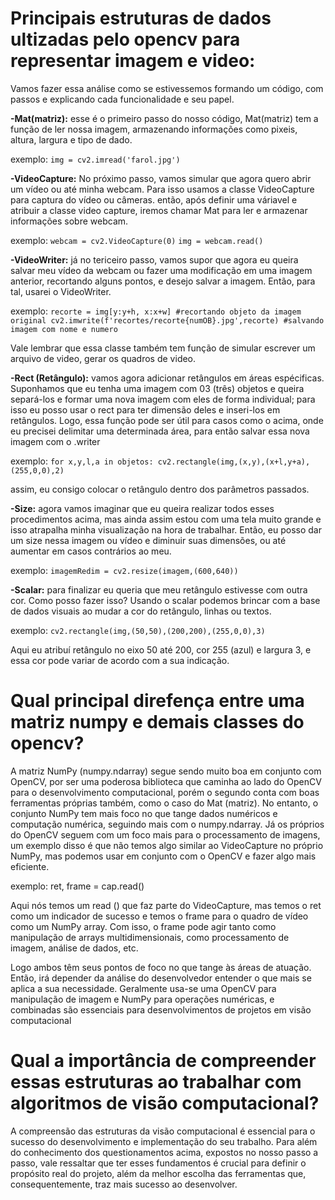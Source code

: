 # Principais estruturas de dados ultizadas pelo opencv para representar imagem e video:

Vamos fazer essa análise como se estivessemos formando um código, com passos e explicando cada funcionalidade e seu papel.


**-Mat(matriz):**
esse é o primeiro passo do nosso código, Mat(matriz) tem a função de ler nossa imagem, armazenando informações como pixeis, altura, largura e tipo de dado.

exemplo: ```img = cv2.imread('farol.jpg')```


**-VideoCapture:**
No próximo passo, vamos simular que agora quero abrir um vídeo ou até minha webcam. Para isso  usamos a classe VideoCapture para captura do vídeo ou câmeras. então, após definir uma váriavel e atribuir a classe video capture, iremos chamar Mat para ler e armazenar informações sobre webcam. 

exemplo: ```webcam = cv2.VideoCapture(0)``` 
         ```img = webcam.read()```
            

**-VideoWriter:**
já no tericeiro passo, vamos supor que agora eu queira salvar meu vídeo da webcam ou fazer uma modificação em uma imagem anterior, recortando alguns pontos, e desejo salvar a imagem. Então, para tal, usarei o VideoWriter.

exemplo: ```recorte = img[y:y+h, x:x+w] #recortando objeto da imagem original cv2.imwrite(f'recortes/recorte{numOB}.jpg',recorte) #salvando imagem com nome e numero```

Vale lembrar que essa classe também tem função de simular escrever um arquivo de video, gerar os quadros de video.

**-Rect (Retângulo):**
vamos agora adicionar retângulos em áreas espécificas. Suponhamos que eu tenha uma imagem com 03 (três) objetos e queira separá-los e formar uma nova imagem com eles de forma individual; para isso eu posso usar o rect para ter dimensão deles e inseri-los em retângulos. Logo, essa função pode ser útil para casos como o acima, onde eu precisei delimitar uma determinada área, para então salvar essa nova imagem com o .writer

exemplo: ```for x,y,l,a in objetos: cv2.rectangle(img,(x,y),(x+l,y+a),(255,0,0),2) ```

assim, eu consigo colocar o retângulo dentro dos parâmetros passados.

**-Size:**
agora vamos imaginar que eu queira realizar todos esses procedimentos acima, mas ainda assim estou com uma tela muito grande e isso atrapalha minha visualização na hora de trabalhar. Então, eu posso dar um size nessa imagem ou vídeo e diminuir suas dimensões, ou até aumentar em casos contrários ao meu.

exemplo:  ```imagemRedim = cv2.resize(imagem,(600,640))```

**-Scalar:**
para finalizar eu queria que meu retângulo estivesse com outra cor. Como posso fazer isso? Usando o scalar podemos brincar com a base de dados visuais ao mudar a cor do retângulo, linhas ou textos.

exemplo: ```cv2.rectangle(img,(50,50),(200,200),(255,0,0),3)```

Aqui eu atribuí retângulo no eixo 50 até 200, cor 255 (azul) e largura 3, e essa cor pode variar de acordo com a sua indicação.



# Qual principal direfença entre uma matriz numpy e demais classes do opencv?


A matriz NumPy (numpy.ndarray) segue sendo muito boa em conjunto com OpenCV, por ser uma poderosa biblioteca que caminha ao lado do OpenCV para o desenvolvimento computacional, porém o segundo conta com boas ferramentas próprias também, como o caso do Mat (matriz). No entanto, o conjunto NumPy tem mais foco no que tange dados numéricos e computação numérica, seguindo mais com o numpy.ndarray. Já os próprios do OpenCV seguem com um foco mais para o processamento de imagens, um exemplo disso é que não temos algo similar ao VideoCapture no próprio NumPy, mas podemos usar em conjunto com o OpenCV e fazer algo mais eficiente.

exemplo: ret, frame = cap.read()

Aqui nós temos um read () que faz parte do VideoCapture, mas temos o ret como um indicador de sucesso e temos o frame para o quadro de vídeo como um NumPy array. Com isso, o frame pode agir tanto como manipulação de arrays multidimensionais, como processamento de imagem,  análise de dados, etc.

Logo ambos têm seus pontos de foco no que tange às áreas de atuação. Então, irá depender da análise do desenvolvedor entender o que mais se aplica a sua necessidade. Geralmente usa-se uma OpenCV para manipulação de imagem e NumPy para operações numéricas, e combinadas são essenciais para desenvolvimentos de projetos em visão computacional

# Qual a importância de compreender essas estruturas ao trabalhar com algoritmos de visão computacional?

A compreensão das estruturas da visão computacional é essencial para o sucesso do desenvolvimento e implementação do seu trabalho. Para além do conhecimento dos questionamentos acima, expostos no nosso passo a passo, vale ressaltar que ter esses fundamentos é crucial para definir o propósito real do projeto, além da melhor escolha das ferramentas que, consequentemente, traz mais sucesso ao desenvolver.
